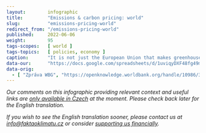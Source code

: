 ```yaml
---
layout:        infographic
title:         "Emissions & carbon pricing: world"
slug:          "emissions-pricing-world"
redirect_from: "/emissions-pricing-world"
published:     2022-06-06
weight:        95
tags-scopes:   [ world ]
tags-topics:   [ policies, economy ]
caption:       "It is not just the European Union that makes greenhouse gas emitters pay – carbon taxes and emission trading systems have also been established in many other countries around the world."
data-our:      "https://docs.google.com/spreadsheets/d/1uviqyDXF48fg49m9MKZV-ghN_nmoteMqfFgt01ouqjg/edit?usp=sharing"
data-orig:
  - [ "Zpráva WBG", "https://openknowledge.worldbank.org/handle/10986/31755" ]
---
```


_Our comments on this infographic providing relevant context and useful links are [only available in Czech](https://faktaoklimatu.cz/infografiky/zpoplatneni-emisi-svet) at the moment. Please check back later for the English translation._

_If you wish to see the English translation sooner, please contact us at [info@faktaoklimatu.cz](mailto:info@faktaoklimatu.cz) or consider [supporting us financially](https://www.darujme.cz/projekt/1203742)._
